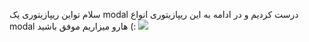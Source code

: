 سلام تواین ریپازیتوری یک modal درست کردیم و در ادامه به این ریپازیتوری انواع modal هارو میزاریم
موفق باشید (:
<img src="Screenshot (80).png">
